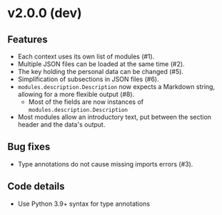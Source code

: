 # v2.0.0 (dev)

## Features
  - Each context uses its own list of modules (#1).
  - Multiple JSON files can be loaded at the same time (#2).
  - The key holding the personal data can be changed (#5).
  - Simplification of subsections in JSON files (#6).
  - `modules.description.Description` now expects a Markdown string, allowing for a more flexible output (#8).
    - Most of the fields are now instances of `modules.description.Description`
  - Most modules allow an introductory text, put between the section header and the data's output.

## Bug fixes
  - Type annotations do not cause missing imports errors (#3).

## Code details
  - Use Python 3.9+ syntax for type annotations